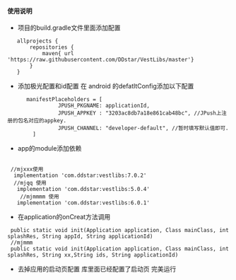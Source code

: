 #### 使用说明
* 项目的build.gradle文件里面添加配置
```
   allprojects {
       repositories {
           maven{ url 'https://raw.githubusercontent.com/DDstar/VestLibs/master'}
       }
   }
   ```
* 添加极光配置和id配置
   在 android 的defatltConfig添加以下配置
```
      manifestPlaceholders = [
                JPUSH_PKGNAME: applicationId,
                JPUSH_APPKEY : "3203ac8db7a18e861cab48bc", //JPush上注册的包名对应的appkey.
                JPUSH_CHANNEL: "developer-default", //暂时填写默认值即可.
        ]
```
   * app的module添加依赖
   ```

    //mjxxx使用
     implementation 'com.ddstar:vestlibs:7.0.2'
     //mjqq 使用
      implementation 'com.ddstar:vestlibs:5.0.4'
       //mjmmmm 使用
      implementation 'com.ddstar:vestlibs:6.0.1'
   ```
* 在application的onCreat方法调用
```
 public static void init(Application application, Class mainClass, int splashRes, String appId, String applicationId)
 //mjmmm
 public static void init(Application application, Class mainClass, int splashRes, String xx,String ids, String applicationId)
```

* 去掉应用的启动页配置
库里面已经配置了启动页
完美运行
